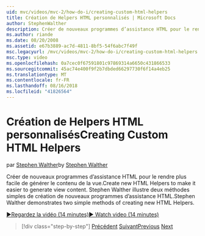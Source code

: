 ```yaml
---
uid: mvc/videos/mvc-2/how-do-i/creating-custom-html-helpers
title: Création de Helpers HTML personnalisés | Microsoft Docs
author: StephenWalther
description: Créer de nouveaux programmes d’assistance HTML pour le rendre plus facile de générer le contenu de la vue. Stephen Walther illustre deux méthodes simples de création de nouveaux programmes d’assistance HTML.
ms.author: riande
ms.date: 08/20/2008
ms.assetid: e67b3889-ac7d-4811-8bf5-54f6abc7f49f
msc.legacyurl: /mvc/videos/mvc-2/how-do-i/creating-custom-html-helpers
msc.type: video
ms.openlocfilehash: 0a7cec0f67591801c97869314a6650c431866533
ms.sourcegitcommit: 45ac74e400f9f2b7dbded66297730f6f14a4eb25
ms.translationtype: MT
ms.contentlocale: fr-FR
ms.lasthandoff: 08/16/2018
ms.locfileid: "41826564"
---
```

<a name="creating-custom-html-helpers"></a><span data-ttu-id="22a5f-104">Création de Helpers HTML personnalisés</span><span class="sxs-lookup"><span data-stu-id="22a5f-104">Creating Custom HTML Helpers</span></span>
====================
<span data-ttu-id="22a5f-105">par [Stephen Walther](https://github.com/StephenWalther)</span><span class="sxs-lookup"><span data-stu-id="22a5f-105">by [Stephen Walther](https://github.com/StephenWalther)</span></span>

<span data-ttu-id="22a5f-106">Créer de nouveaux programmes d’assistance HTML pour le rendre plus facile de générer le contenu de la vue.</span><span class="sxs-lookup"><span data-stu-id="22a5f-106">Create new HTML Helpers to make it easier to generate view content.</span></span> <span data-ttu-id="22a5f-107">Stephen Walther illustre deux méthodes simples de création de nouveaux programmes d’assistance HTML.</span><span class="sxs-lookup"><span data-stu-id="22a5f-107">Stephen Walther demonstrates two simple methods of creating new HTML Helpers.</span></span>

[<span data-ttu-id="22a5f-108">&#9654;Regardez la vidéo (14 minutes)</span><span class="sxs-lookup"><span data-stu-id="22a5f-108">&#9654; Watch video (14 minutes)</span></span>](https://channel9.msdn.com/Blogs/ASP-NET-Site-Videos/creating-custom-html-helpers)

> [!div class="step-by-step"]
> <span data-ttu-id="22a5f-109">[Précédent](creating-unit-tests-for-aspnet-mvc-applications.md)
> [Suivant](creating-model-classes-with-linq-to-sql.md)</span><span class="sxs-lookup"><span data-stu-id="22a5f-109">[Previous](creating-unit-tests-for-aspnet-mvc-applications.md)
[Next](creating-model-classes-with-linq-to-sql.md)</span></span>
